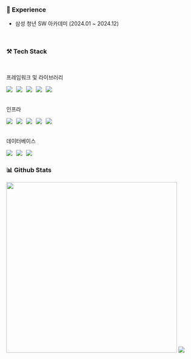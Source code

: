 ### :book: Experience
<ul>
     <li>삼성 청년 SW 아카데미 (2024.01 ~ 2024.12)</li>
</ul>

<br>

### ⚒️ Tech Stack
<br>

프레임워크 및 라이브러리
<div> <span style="margin-right: 6px;"><img src="https://img.shields.io/badge/Spring Boot-6DB33F?style=flat-square&logo=springboot&logoColor=white"/></span> <span style="margin-right: 6px;"><img src="https://img.shields.io/badge/Spring Security-6DB33F?style=flat-square&logo=springsecurity&logoColor=white"/></span> <span style="margin-right: 6px;"><img src="https://img.shields.io/badge/JPA-007396?style=flat-square&logo=hibernate&logoColor=white"/></span> <span style="margin-right: 6px;"><img src="https://img.shields.io/badge/MyBatis-B31B1B?style=flat-square&logo=mybatis&logoColor=white"/></span> <span style="margin-right: 6px;"><img src="https://img.shields.io/badge/JavaScript-%23323330.svg?style=flat-square&logo=javascript&logoColor=%23F7DF1E"/></span> </div>
<br>

인프라
<div> <span style="margin-right: 6px;"><img src="https://img.shields.io/badge/Nginx-%23009639.svg?style=flat-square&logo=nginx&logoColor=white"/></span> <span style="margin-right: 6px;"><img src="https://img.shields.io/badge/AWS-232F3E?style=flat-square&logo=amazonaws&logoColor=white"/></span> <span style="margin-right: 6px;"><img src="https://img.shields.io/badge/GitHub Actions-2088FF?style=flat-square&logo=githubactions&logoColor=white"/></span> <span style="margin-right: 6px;"><img src="https://img.shields.io/badge/Jenkins-%232C5263?style=flat-square&logo=jenkins&logoColor=white"/></span> <span style="margin-right: 6px;"><img src="https://img.shields.io/badge/Docker-%230db7ed?style=flat-square&logo=docker&logoColor=white"/></span> </div>

<br>

데이터베이스
<div> <span style="margin-right: 6px;"><img src="https://img.shields.io/badge/MySQL-4479A1.svg?style=flat-square&logo=mysql&logoColor=white"/></span> <span style="margin-right: 6px;"><img src="https://img.shields.io/badge/Redis-DC382D?style=flat-square&logo=redis&logoColor=white"/></span> <span style="margin-right: 6px;"><img src="https://img.shields.io/badge/Oracle-F80000?style=flat-square&logo=oracle&logoColor=white"/></span> </div>


### 📊 Github Stats
<div align="left">
        <img src="https://github-readme-stats.vercel.app/api?username=hyeon8571&show_icons=true&theme=radical" width="450">
        <img src="https://github-readme-stats.vercel.app/api/top-langs/?username=hyeon8571&layout=compact&theme=tokyonight">
</div>

<!--
<br>

### 🐳 Algorithm
<img src="http://mazassumnida.wtf/api/v2/generate_badge?boj=zx8571" width="350">
-->

